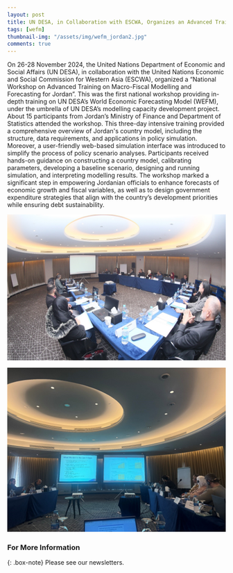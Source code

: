 ```yaml
---
layout: post
title: UN DESA, in Collaboration with ESCWA, Organizes an Advanced Training in Jordan on Macro-Fiscal Modelling and Forecasting 
tags: [wefm]
thumbnail-img: "/assets/img/wefm_jordan2.jpg"
comments: true
---
```


On 26-28 November 2024, the United Nations Department of Economic and Social Affairs (UN DESA), in collaboration with the United Nations Economic and Social Commission for Western Asia (ESCWA), organized a “National Workshop on Advanced Training on Macro-Fiscal Modelling and Forecasting for Jordan”. This was the first national workshop providing in-depth training on UN DESA’s World Economic Forecasting Model (WEFM), under the umbrella of UN DESA’s modelling capacity development project. 
About 15 participants from Jordan’s Ministry of Finance and Department of Statistics attended the workshop. This three-day intensive training provided a comprehensive overview of Jordan's country model, including the structure, data requirements, and applications in policy simulation. Moreover, a user-friendly web-based simulation interface was introduced to simplify the process of policy scenario analyses. Participants received hands-on guidance on constructing a country model, calibrating parameters, developing a baseline scenario, designing and running simulation, and interpreting modelling results. The workshop marked a significant step in empowering Jordanian officials to enhance forecasts of economic growth and fiscal variables, as well as to design government expenditure strategies that align with the country’s development priorities while ensuring debt sustainability.


![wefm](../assets/img/wefm_jordan1.png)

![wefm](../assets/img/wefm_jordan2.jpg)

### For More Information 

{: .box-note}
Please see our newsletters. 
